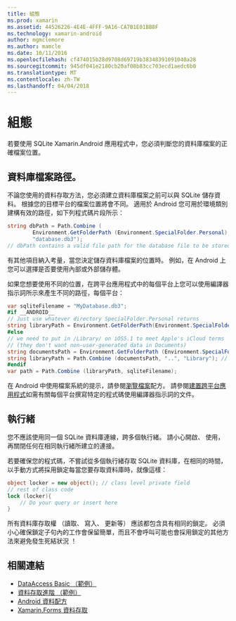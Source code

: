 ```yaml
---
title: 組態
ms.prod: xamarin
ms.assetid: 44526226-4E4E-4FFF-9A16-CA7B1E01BB8F
ms.technology: xamarin-android
author: mgmclemore
ms.author: mamcle
ms.date: 10/11/2016
ms.openlocfilehash: cf474015b28d9708d69719b38348391091040a28
ms.sourcegitcommit: 945df041e2180cb20af08b83cc703ecd1aedc6b0
ms.translationtype: MT
ms.contentlocale: zh-TW
ms.lasthandoff: 04/04/2018
---
```

# <a name="configuration"></a>組態

若要使用 SQLite Xamarin.Android 應用程式中，您必須判斷您的資料庫檔案的正確檔案位置。

## <a name="database-file-path"></a>資料庫檔案路徑。

不論您使用的資料存取方法，您必須建立資料庫檔案之前可以與 SQLite 儲存資料。 根據您的目標平台的檔案位置將會不同。 適用於 Android 您可用於環境類別建構有效的路徑，如下列程式碼片段所示：

```csharp
string dbPath = Path.Combine (
        Environment.GetFolderPath (Environment.SpecialFolder.Personal),
        "database.db3");
// dbPath contains a valid file path for the database file to be stored
```

有其他項目納入考量，當您決定儲存資料庫檔案的位置時。 例如，在 Android 上您可以選擇是否要使用內部或外部儲存體。

如果您想要使用不同的位置，在跨平台應用程式中的每個平台上您可以使用編譯器指示詞所示來產生不同的路徑，每個平台：

```csharp
var sqliteFilename = "MyDatabase.db3";
#if __ANDROID__
// Just use whatever directory SpecialFolder.Personal returns
string libraryPath = Environment.GetFolderPath(Environment.SpecialFolder.Personal); ;
#else
// we need to put in /Library/ on iOS5.1 to meet Apple's iCloud terms
// (they don't want non-user-generated data in Documents)
string documentsPath = Environment.GetFolderPath (Environment.SpecialFolder.Personal); // Documents folder
string libraryPath = Path.Combine (documentsPath, "..", "Library"); // Library folder instead
#endif
var path = Path.Combine (libraryPath, sqliteFilename);
```

在 Android 中使用檔案系統的提示，請參閱[瀏覽檔案](https://developer.xamarin.com/recipes/android/data/Files/Browse_Files)配方。 請參閱[建置跨平台應用程式](~/cross-platform/app-fundamentals/building-cross-platform-applications/index.md)如需有關每個平台撰寫特定的程式碼使用編譯器指示詞的文件。

## <a name="threading"></a>執行緒

您不應該使用同一個 SQLite 資料庫連線，跨多個執行緒。 請小心開啟、 使用，再關閉任何在相同執行緒所建立的連接。

若要確保您的程式碼，不嘗試從多個執行緒存取 SQLite 資料庫，在相同的時間，以手動方式將採用鎖定每當您要存取資料庫時，就像這樣：

```csharp
object locker = new object(); // class level private field
// rest of class code
lock (locker){
    // Do your query or insert here
}
```

所有資料庫存取權 （讀取、 寫入、 更新等） 應該都包含具有相同的鎖定。 必須小心確保鎖定子句內的工作會保留簡單，而且不會呼叫可能也會採用鎖定的其他方法來避免發生死結狀況 ！


## <a name="related-links"></a>相關連結

- [DataAccess Basic （範例）](https://github.com/xamarin/mobile-samples/tree/master/DataAccess/Basic)
- [資料存取進階 （範例）](https://github.com/xamarin/mobile-samples/tree/master/DataAccess/Advanced)
- [Android 資料配方](https://developer.xamarin.com/recipes/android/data/)
- [Xamarin.Forms 資料存取](~/xamarin-forms/app-fundamentals/databases.md)
